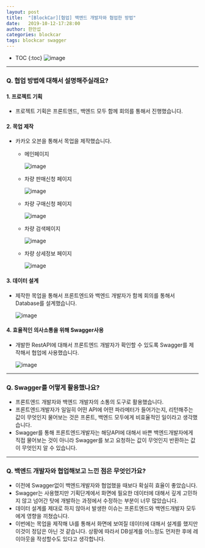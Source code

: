```yaml
---
layout: post
title:  "[BlockCar][협업] 백엔드 개발자와 협업한 방법"
date:   2019-10-12-17:28:00
author: 한만섭
categories: blockcar
tags: blockcar swagger
---
```




* TOC
{:toc}
![image](https://user-images.githubusercontent.com/46010705/66699660-c5d1a580-ed23-11e9-9585-4e7c339db78b.png)

***

### Q. 협업 방법에 대해서 설명해주실래요?



#### 1. 프로젝트 기획 

- 프로젝트 기획은 프론트엔드, 백엔드 모두 함께 회의를 통해서 진행했습니다. 

#### 2. 목업 제작 

- 카카오 오븐을 통해서 목업을 제작했습니다. 

  - 메인페이지 

    ![image](https://user-images.githubusercontent.com/46010705/66726475-8797cb80-ee74-11e9-9527-257f766082d4.png)

    

  - 차량 판매신청 페이지 

    ![image](https://user-images.githubusercontent.com/46010705/66726400-266ff800-ee74-11e9-9dfb-5340da9e0d2f.png)

  - 차량 구매신청 페이지 

    ![image](https://user-images.githubusercontent.com/46010705/66726430-4c959800-ee74-11e9-8bb8-f80f9605b88e.png)

  - 차량 검색페이지 

    ![image](https://user-images.githubusercontent.com/46010705/66726485-a1391300-ee74-11e9-9e96-f17b9658f3de.png)

  - 차량 상세정보 페이지 

    ![image](https://user-images.githubusercontent.com/46010705/66726505-c037a500-ee74-11e9-9a0c-8c5fd2bf6c3e.png)





#### 3. 데이터 설계 

- 제작한 목업을 통해서 프론트엔드와 백엔드 개발자가 함께 회의를 통해서 Database를 설계했습니다. 

  ![image](https://user-images.githubusercontent.com/46010705/66726580-2a504a00-ee75-11e9-8fb3-52e0bbd2414c.png)



#### 4. 효율적인 의사소통을 위해 Swagger사용 

- 개발한 RestAPI에 대해서 프론트엔드 개발자가 확인할 수 있도록 Swagger를 제작해서 협업에 사용했습니다.  

  ![image](https://user-images.githubusercontent.com/46010705/66726697-e0b42f00-ee75-11e9-9ffb-506ab4ff0cb4.png)



***



### Q. Swagger를 어떻게 활용했나요? 

- 프론트엔드 개발자와 백엔드 개발자의 소통의 도구로 활용했습니다. 
- 프론트엔드개발자가 일일히 어떤 API에 어떤 파라메터가 들어가는지, 리턴해주는 값이 무엇인지 물어보는 것은 프론트, 백엔드 모두에게 비효율적인 일이라고 생각했습니다. 
- Swagger를 통해 프론트엔드개발자는 해당API에 대해서 바쁜 백엔드개발자에게 직접 물어보는 것이 아니라 Swagger를 보고 요청하는 값이 무엇인지 반환하는 값이 무엇인지 알 수 있습니다.

***



### Q. 백엔드 개발자와 협업해보고 느낀 점은 무엇인가요?

- 이전에 Swagger없이 백엔드개발자와 협업했을 때보다 확실히 효율이 좋았습니다. 
- Swagger는 사용했지만 기획단계에서 화면에 필요한 데이터에 대해서 깊게 고민하지 않고 넘어간 탓에 개발하는 과정에서 수정하는 부분이 너무 많았습니다. 
- 데이터 설계를 제대로 하지 않아서 발생한 이슈는 프론트엔드와 백엔드개발자 모두에게 영향을 끼쳤습니다. 
- 이번에는 목업을 제작해 Ui를 통해서 화면에 보여질 데이터에 대해서 설계를 했지만 이것이 정답은 아닌 것 같습니다. 상황에 따라서 DB설계를 어느정도 먼저한 후에 레이아웃을 작성할수도 있다고 생각합니다. 